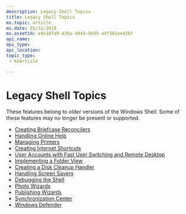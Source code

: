 ```yaml
---
description: Legacy Shell Topics
title: Legacy Shell Topics
ms.topic: article
ms.date: 05/31/2018
ms.assetid: e9e10fd9-438a-4443-9495-a4f501eed26f
api_name: 
api_type: 
api_location: 
topic_type: 
 - kbArticle

---
```


# Legacy Shell Topics

These features belong to older versions of the Windows Shell. Some of these features may no longer be present or supported.

-   [Creating Briefcase Reconcilers](../lwef/briefcase-reconcilers.md)
-   [Handling Online Help](handling-online-help.md)
-   [Managing Printers](print.md)
-   [Creating Internet Shortcuts](../lwef/internet-shortcuts.md)
-   [User Accounts with Fast User Switching and Remote Desktop](fastuserswitching.md)
-   [Implementing a Folder View](../lwef/nse-folderview.md)
-   [Creating a Disk Cleanup Handler](../lwef/disk-cleanup.md)
-   [Handling Screen Savers](../lwef/screen-saver-library.md)
-   [Debugging the Shell](debugging-with-the-shell.md)
-   [Photo Wizards](../lwef/photo-wizards-bumper.md)
-   [Publishing Wizards](../lwef/publishing-wizards.md)
-   [Synchronization Center](synchronization-center-bumper.md)
-   [Windows Defender](../lwef/windows-defender-bumper.md)

 

 
